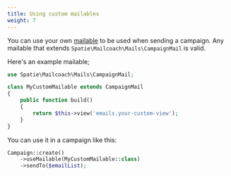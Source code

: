 ```yaml
---
title: Using custom mailables
weight: 7
---
```


You can use your own [mailable](https://laravel.com/docs/7.x/mail#writing-mailables) to be used when sending a campaign. Any mailable that extends `Spatie\Mailcoach\Mails\CampaignMail` is valid.

Here's an example mailable;

```php
use Spatie\Mailcoach\Mails\CampaignMail;

class MyCustomMailable extends CampaignMail
{
    public function build()
    {
        return $this->view('emails.your-custom-view');
    }
}
```

You can use it in a campaign like this:

```php
Campaign::create()
    ->useMailable(MyCustomMailable::class)
    ->sendTo($emailList);
```
